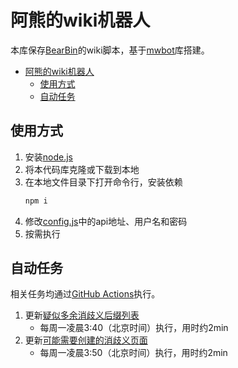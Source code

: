 # 阿熊的wiki机器人

本库保存[BearBin](https://zh.moegirl.org.cn/User:BearBin)的wiki脚本，基于[mwbot](https://github.com/gesinn-it-pub/mwbot)库搭建。

- [阿熊的wiki机器人](#阿熊的wiki机器人)
  - [使用方式](#使用方式)
  - [自动任务](#自动任务)

## 使用方式

1. 安装[node.js](https://nodejs.org)
2. 将本代码库克隆或下载到本地
3. 在本地文件目录下打开命令行，安装依赖
    ```bash
    npm i
    ```
4. 修改[config.js](./config/config.js)中的api地址、用户名和密码
5. 按需执行

## 自动任务

相关任务均通过[GitHub Actions](https://github.com/BearBin1215/WikiBot/actions)执行。

1. 更新[疑似多余消歧义后缀列表](https://zh.moegirl.org.cn/_?curid=571484)
    - 每周一凌晨3:40（北京时间）执行，用时约2min
2. 更新[可能需要创建的消歧义页面](https://zh.moegirl.org.cn/_?curid=571693)
    - 每周一凌晨3:50（北京时间）执行，用时约2min